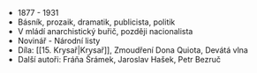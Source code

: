 - 1877 - 1931
- Básník, prozaik, dramatik, publicista, politik
- V mládí anarchistický buřič, později nacionalista
- Novinář - Národní listy
- Díla: [[15. Krysař|Krysař]], Zmoudření Dona Quiota, Devátá vlna
- Další autoři: Fráňa Šrámek, Jaroslav Hašek, Petr Bezruč